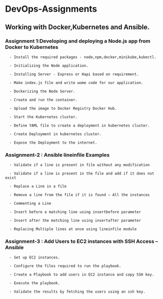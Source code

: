 # DevOps-Assignments

## Working with Docker,Kubernetes and Ansible.

### Assignment 1:Developing and deploying a Node.js app from Docker to Kubernetes
 
      - Install the required packages - node,npm,docker,minikube,kubectl.
 
      - Initializing the Node application.
 
      - Installing Server - Express or Hapi based on requirement.
 
      - Make index.js file and write wome code for our application.
 
      - Dockerizing the Node Server.
 
      - Create and run the container.
 
      - Upload the image to Docker Registry Docker Hub.
 
      - Start the Kubernetes cluster.
 
      - Define YAML file to create a deployment in kubernetes cluster.
 
      - Create Deployment in kubernetes cluster.
 
      - Expose the Deployment to the internet.
      
### Assignment-2 : Ansible lineinfile Examples

      - Validate if a line is present in file without any modification
      
      - Validate if a line is present in the file and add if it does not exist
      
      - Replace a Line in a file
      
      - Remove a line from the file if it is found – All the instances
      
      - Commenting a Line
      
      - Insert before a matching line using insertbefore parameter
      
      - Insert after the matching line using insertafter parameter
      
      - Replacing Multiple lines at once using lineinfile module
      
 ### Assignment-3 : Add Users to EC2 instances with SSH Access – Ansible
      - Set up EC2 instances.
      
      - Configure the files required to run the playbook.
      
      - Create a Playbook to add users in EC2 instance and copy SSH key.
      
      - Execute the playbook.
      
      - Validate the results by fetching the users using an ssh key.
      

